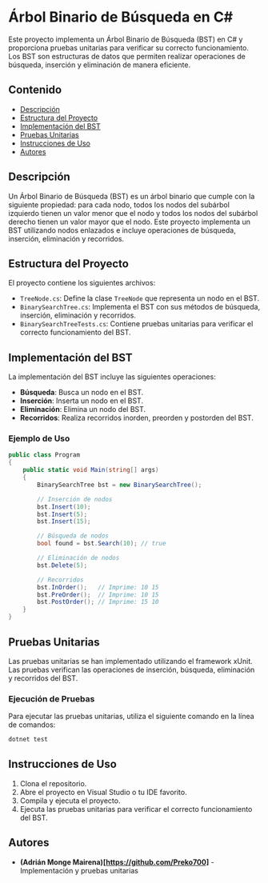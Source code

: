 # Árbol Binario de Búsqueda en C#

Este proyecto implementa un Árbol Binario de Búsqueda (BST) en C# y proporciona pruebas unitarias para verificar su correcto funcionamiento. Los BST son estructuras de datos que permiten realizar operaciones de búsqueda, inserción y eliminación de manera eficiente.

## Contenido

- [Descripción](#descripción)
- [Estructura del Proyecto](#estructura-del-proyecto)
- [Implementación del BST](#implementación-del-bst)
- [Pruebas Unitarias](#pruebas-unitarias)
- [Instrucciones de Uso](#instrucciones-de-uso)
- [Autores](#autores)

## Descripción

Un Árbol Binario de Búsqueda (BST) es un árbol binario que cumple con la siguiente propiedad: para cada nodo, todos los nodos del subárbol izquierdo tienen un valor menor que el nodo y todos los nodos del subárbol derecho tienen un valor mayor que el nodo. Este proyecto implementa un BST utilizando nodos enlazados e incluye operaciones de búsqueda, inserción, eliminación y recorridos.

## Estructura del Proyecto

El proyecto contiene los siguientes archivos:

- `TreeNode.cs`: Define la clase `TreeNode` que representa un nodo en el BST.
- `BinarySearchTree.cs`: Implementa el BST con sus métodos de búsqueda, inserción, eliminación y recorridos.
- `BinarySearchTreeTests.cs`: Contiene pruebas unitarias para verificar el correcto funcionamiento del BST.

## Implementación del BST

La implementación del BST incluye las siguientes operaciones:

- **Búsqueda**: Busca un nodo en el BST.
- **Inserción**: Inserta un nodo en el BST.
- **Eliminación**: Elimina un nodo del BST.
- **Recorridos**: Realiza recorridos inorden, preorden y postorden del BST.

### Ejemplo de Uso

```csharp
public class Program
{
    public static void Main(string[] args)
    {
        BinarySearchTree bst = new BinarySearchTree();

        // Inserción de nodos
        bst.Insert(10);
        bst.Insert(5);
        bst.Insert(15);

        // Búsqueda de nodos
        bool found = bst.Search(10); // true

        // Eliminación de nodos
        bst.Delete(5);

        // Recorridos
        bst.InOrder();   // Imprime: 10 15
        bst.PreOrder();  // Imprime: 10 15
        bst.PostOrder(); // Imprime: 15 10
    }
}
```

## Pruebas Unitarias

Las pruebas unitarias se han implementado utilizando el framework xUnit. Las pruebas verifican las operaciones de inserción, búsqueda, eliminación y recorridos del BST.

### Ejecución de Pruebas

Para ejecutar las pruebas unitarias, utiliza el siguiente comando en la línea de comandos:

```bash
dotnet test
```

## Instrucciones de Uso

1. Clona el repositorio.
2. Abre el proyecto en Visual Studio o tu IDE favorito.
3. Compila y ejecuta el proyecto.
4. Ejecuta las pruebas unitarias para verificar el correcto funcionamiento del BST.

## Autores

- **(Adrián Monge Mairena)[https://github.com/Preko700]** - Implementación y pruebas unitarias
